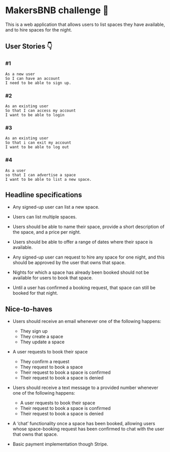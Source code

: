 # MakersBNB challenge :house_with_garden:

This is a web application that allows users to list spaces they have available, and to hire spaces for the night.

## User Stories :point_down:

### #1
```
As a new user
So I can have an account
I need to be able to sign up.
```

### #2
```
As an existing user
So that I can access my account
I want to be able to login
```
### #3
```
As an existing user
So that i can exit my account
I want to be able to log out
```

### #4
```
As a user
so that I can advertise a space
I want to be able to list a new space.
```


## Headline specifications

* Any signed-up user can list a new space.

* Users can list multiple spaces.

* Users should be able to name their space, provide a short description of the space, and a price per night.

* Users should be able to offer a range of dates where their space is available.

* Any signed-up user can request to hire any space for one night, and this should be approved by the user that owns that space.

* Nights for which a space has already been booked should not be available for users to book that space.

* Until a user has confirmed a booking request, that space can still be booked for that night.

## Nice-to-haves
* Users should receive an email whenever one of the following happens:
	- They sign up
	- They create a space
	- They update a space

* A user requests to book their space
	- They confirm a request
	- They request to book a space
	- Their request to book a space is confirmed
	- Their request to book a space is denied

* Users should receive a text message to a provided number whenever one of the following happens:
	- A user requests to book their space
	- Their request to book a space is confirmed
	- Their request to book a space is denied

* A ‘chat’ functionality once a space has been booked, allowing users whose space-booking request has been confirmed to chat with the user that owns that space.

* Basic payment implementation though Stripe.
